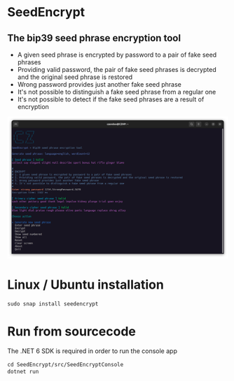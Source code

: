 # SeedEncrypt
## The bip39 seed phrase encryption tool
- A given seed phrase is encrypted by password to a pair of fake seed phrases
- Providing valid password, the pair of fake seed phrases is decrypted and the original seed phrase is restored
- Wrong password provides just another fake seed phrase
- It's not possible to distinguish a fake seed phrase from a regular one
- It's not possible to detect if the fake seed phrases are a result of encryption

![Img](./art/screenshots/seednecrypt-console-1.png)

# Linux / Ubuntu installation
```
sudo snap install seedencrypt
```

# Run from sourcecode
The .NET 6 SDK is required in order to run the console app

```
cd SeedEncrypt/src/SeedEncryptConsole
dotnet run
```

